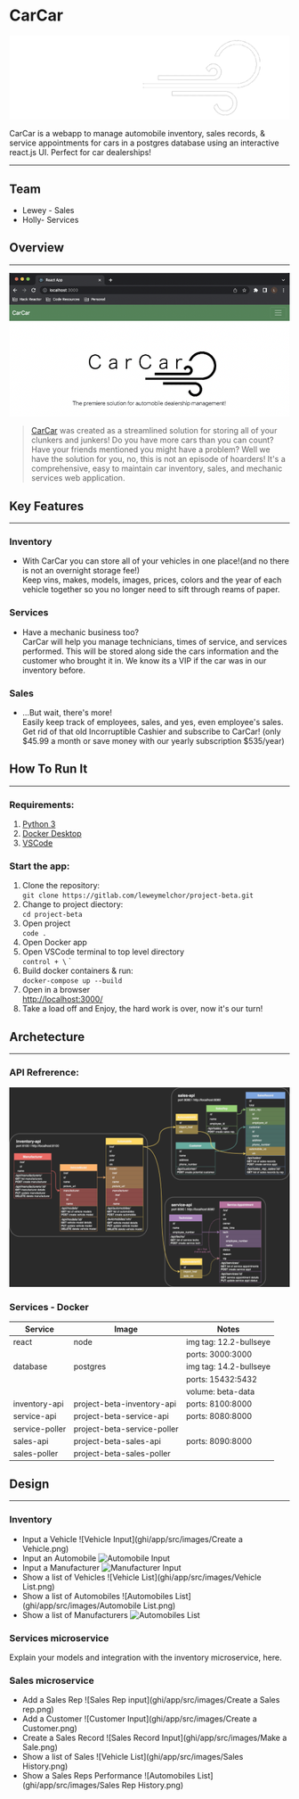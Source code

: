 # CarCar
![Our logo](ghi/app/src/images/CCLW.png)

CarCar is a webapp to manage automobile inventory, sales records, & service appointments for cars in a postgres database using an interactive react.js UI. Perfect for car dealerships!

---

## Team
* Lewey - Sales
* Holly- Services

## Overview

---

![home page](ghi/app/src/images/CarCarHome.png)
> [CarCar](http://localhost:3000/) was created as a streamlined solution for storing all of your clunkers and junkers! Do you have more cars than you can count? Have your friends mentioned you might have a problem? Well we have the solution for you, no, this is not an episode of hoarders! It's a comprehensive, easy to maintain car inventory, sales, and mechanic services web application.

## Key Features

---

### Inventory<br>
- With CarCar you can store all of your vehicles in one place!(and no there is not an overnight storage fee!) <br> Keep vins, makes, models, images, prices, colors and the year of each vehicle together so you no longer need to sift through reams of paper.
### Services
- Have a mechanic business too?<br>
CarCar will help you manage technicians, times of service, and services performed. This will be stored along side the cars information and the customer who brought it in. We know its a VIP if the car was in our inventory before.
### Sales
- ...But wait, there's more!<br>Easily keep track of employees, sales, and yes, even employee's sales. Get rid of that old Incorruptible Cashier and subscribe to CarCar! (only $45.99 a month or save money with our yearly subscription $535/year)


## How To Run It

---

### Requirements:

1. [Python 3](https://www.python.org/downloads/)
2. [Docker Desktop](https://www.docker.com/products/docker-desktop/)
3. [VSCode](https://code.visualstudio.com/)

### Start the app:

1. Clone the repository:<br>`git clone https://gitlab.com/leweymelchor/project-beta.git`
2. Change to project diectory:<br>`cd project-beta`
3. Open project<br>`code .`
4. Open Docker app
5. Open VSCode terminal  to top level directory<br>`control + \` `
6. Build docker containers & run:<br>
    `docker-compose up --build`
7. Open in a browser<br> [http://localhost:3000/](http://localhost:3000/)
8. Take a load off and Enjoy, the hard work is over, now it's our turn!


## Archetecture

---

### API Refrerence:
![api diagram](ghi/app/src/images/CarCarAPIs.png)

### Services - Docker
| Service | Image | Notes |
| --- | --- | --- |
| react | node | img tag: 12.2-bullseye |
| | |ports: 3000:3000 |
| database | postgres | img tag: 14.2-bullseye |
| | | ports: 15432:5432 |
| | | volume: beta-data |
| inventory-api | project-beta-inventory-api | ports: 8100:8000 |
| service-api | project-beta-service-api | ports: 8080:8000 |
| service-poller | project-beta-service-poller |  |
| sales-api | project-beta-sales-api | ports: 8090:8000 |
| sales-poller | project-beta-sales-poller |  |

## Design

---

### Inventory
- Input a Vehicle
![Vehicle Input](ghi/app/src/images/Create a Vehicle.png)
- Input an Automobile
![Automobile Input]()
- Input a Manufacturer
![Manufacturer Input]()
- Show a list of Vehicles
![Vehicle List](ghi/app/src/images/Vehicle List.png)
- Show a list of Automobiles
![Automobiles List](ghi/app/src/images/Automobile List.png)
- Show a list of Manufacturers
![Automobiles List]()

### Services microservice

Explain your models and integration with the inventory
microservice, here.

### Sales microservice

- Add a Sales Rep
![Sales Rep input](ghi/app/src/images/Create a Sales rep.png)
- Add a Customer
![Customer Input](ghi/app/src/images/Create a Customer.png)
- Create a Sales Record
![Sales Record Input](ghi/app/src/images/Make a Sale.png)
- Show a list of Sales
![Vehicle List](ghi/app/src/images/Sales History.png)
- Show a Sales Reps Performance
![Automobiles List](ghi/app/src/images/Sales Rep History.png)

